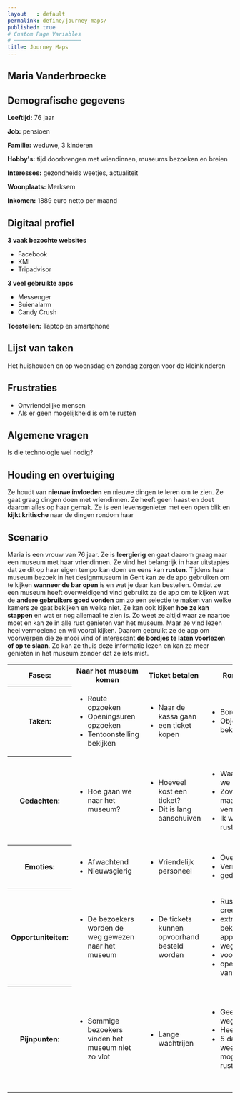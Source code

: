 ```yaml
---
layout   : default
permalink: define/journey-maps/
published: true
# Custom Page Variables
# ─────────────────────
title: Journey Maps
---
```


Maria Vanderbroecke
----

Demografische gegevens
-----

<p><b>Leeftijd:</b> 76 jaar</p>
<p><b>Job:</b> pensioen</p>
<p><b>Familie:</b> weduwe, 3 kinderen</p>
<p><b>Hobby's:</b> tijd doorbrengen met vriendinnen, museums bezoeken en breien</p>
<p><b>Interesses:</b> gezondheids weetjes, actualiteit</p>
<p><b>Woonplaats:</b> Merksem</p>
<p><b>Inkomen:</b> 1889 euro netto per maand</p>

Digitaal profiel
-----

<p><b>3 vaak bezochte websites</b></p>
<ul>
    <li>Facebook</li>
    <li>KMI</li>
    <li>Tripadvisor</li>
</ul>

<p><b>3 veel gebruikte apps</b></p>
<ul>
    <li>Messenger</li>
    <li>Buienalarm</li>
    <li>Candy Crush</li>
</ul>

<p><b>Toestellen:</b> Taptop en smartphone</p>

Lijst van taken
-----

<p>Het huishouden en op woensdag en zondag zorgen voor de kleinkinderen</p>
 
 Frustraties
-----

<ul>
    <li> Onvriendelijke mensen </li>
    <li> Als er geen mogelijkheid is om te rusten </li>
</ul>

Algemene vragen
-----

<p> Is die technologie wel nodig? </p>

Houding en overtuiging 
-----

<p> Ze houdt van <b> nieuwe invloeden</b> en nieuwe dingen te leren om te zien. Ze gaat graag dingen doen met vriendinnen. Ze heeft geen haast en doet daarom alles op haar gemak. Ze is een levensgenieter met een open blik en <b> kijkt kritische </b> naar de dingen rondom haar </p>

Scenario
----

<p>Maria is een vrouw van 76 jaar. Ze is <b>leergierig</b> en gaat daarom graag naar een museum met haar vriendinnen. Ze vind het belangrijk in haar uitstapjes dat ze dit op haar eigen tempo kan doen en eens kan <b>rusten</b>. Tijdens haar museum bezoek in het designmuseum in Gent kan ze de app gebruiken om te kijken <b>wanneer de bar open</b> is en wat je daar kan bestellen. Omdat ze een museum heeft overweldigend vind gebruikt ze de app om te kijken wat de <b>andere gebruikers goed vonden</b> om zo een selectie te maken van welke kamers ze gaat bekijken en welke niet. Ze kan ook kijken <b>hoe ze kan stappen</b> en wat er nog allemaal te zien is. Zo weet ze altijd waar ze naartoe moet en kan ze in alle rust genieten van het museum. Maar ze vind lezen heel vermoeiend en wil vooral kijken. Daarom gebruikt ze de app om voorwerpen die ze mooi vind of interessant <b>de bordjes te laten voorlezen of op te slaan</b>. Zo kan ze thuis deze informatie lezen en kan ze meer genieten in het museum zonder dat ze iets mist.</p>

<table class="table table-bordered">
  <tbody>
    <tr>
      <th scope="row">Fases:</th>
      <th>Naar het museum komen</th>
      <th>Ticket betalen</th>
      <th>Rondkijken</th>
      <th> Naar huis gaan </th>
    </tr>
    <tr>
        <th scope="row">Taken:</th>
        <td>
        <ul>
            <li>Route opzoeken</li> 
            <li>Openingsuren opzoeken </li>
            <li>Tentoonstelling bekijken</li>
        </ul>
        </td>
        <td>
        <ul>
            <li>Naar de kassa gaan </li>
            <li> een ticket kopen </li>
        </ul>
        </td>
        <td>
        <ul>
            <li>Bordjes lezen</li>
            <li>Objecten bekijken</li>
        </ul>
        </td>
        <td>
        <ul>
            <li>Route opzoeken </li>
        </ul>
        </td>
    </tr>
    <tr>
      <th scope="row">Gedachten:</th>
      <td>
      <ul>
        <li> Hoe gaan we naar het museum? </li>
      </ul>
      </td>
      <td>
      <ul>
        <li> Hoeveel kost een ticket?</li>
        <li> Dit is lang aanschuiven </li>
      </ul>
      </td>
      <td>
      <ul>
        <li> Waar moeten we naartoe?</li>
        <li>Zoveel lezen maakt me vermoeid</li>
        <li>Ik wil even rusten</li>
      </ul>
      </td>
      <td>
      <ul>
        <li> Frisse lucht en de rust doet me goed</li>
        <li> Het was interessant maar ik ben heel moe </li>
      </ul>
      </td>
    </tr>
    <tr>
      <th scope="row">Emoties:</th>
       <td>
      <ul>
        <li> Afwachtend</li>
        <li> Nieuwsgierig </li>
      </ul>
      </td>
        <td>
      <ul>
        <li> Vriendelijk personeel </li>
      </ul>
      </td>
        <td>
      <ul>
        <li> Overweldigend</li>
        <li> Vermoeiend  </li>
        <li> gedesoriënteerd </li>
      </ul>
      </td>
       <td>
      <ul>
        <li> Opgelucht</li>
      </ul>
      </td>
    </tr>
    <tr>
      <th scope="row">Opportuniteiten:</th>
      <td>
      <ul>
        <li> De bezoekers worden de weg gewezen naar het museum</li>
      </ul>
      </td>
        <td>
      <ul>
        <li> De tickets kunnen opvoorhand besteld worden</li>
      </ul>
      </td>
         <td>
      <ul>
        <li> Rustige ervaring creeëren</li>
        <li> extra info bekijken via de app </li>
        <li> wegwijzer </li>
        <li> voorlees optie </li>
        <li> openingsuren van de bar </li>
      </ul>
      </td>
      <td>
      <ul>
        <li> Ze kunnen de opgeslagen items bekijken</li>
      </ul>
      </td>
    </tr>
    <tr>
      <th scope="row">Pijnpunten:</th>
      <td>
      <ul>
        <li> Sommige bezoekers vinden het museum niet zo vlot</li>
      </ul>
      </td>
      <td>
      <ul>
        <li> Lange wachtrijen</li>
      </ul>
      </td>
      <td>
      <ul>
        <li> Geen duidelijk wegwijzers</li>
        <li>Heel veel lezen</li>
        <li>5 dagen in de week, geen mogelijkheid tot rusten.</li>
      </ul>
      </td>
       <td>
      <ul>
        <li> Sommige mensen vinden de weg naar de tram/bus of hun auto niet meer zo vlot terug</li>
      </ul>
      </td>
    </tr>
  </tbody>
</table>